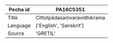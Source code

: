 |Pecha id | PA16C5351
| --- | --- 
|Title | Cittotpādasaṃvaravidhikrama 
|Language | ['English', 'Sanskrit']
|Source | 'GRETIL'